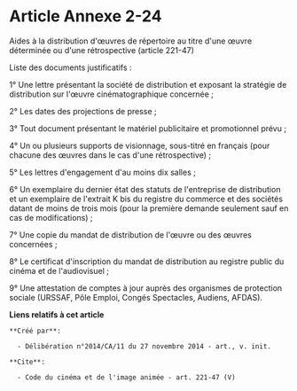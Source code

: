 # Article Annexe 2-24

Aides à la distribution d'œuvres de répertoire au titre d'une œuvre déterminée ou d'une rétrospective (article 221-47) 

Liste des documents justificatifs : 

1° Une lettre présentant la société de distribution et exposant la stratégie de distribution sur l'œuvre cinématographique
concernée ; 

2° Les dates des projections de presse ; 

3° Tout document présentant le matériel publicitaire et promotionnel prévu ; 

4° Un ou plusieurs supports de visionnage, sous-titré en français (pour chacune des œuvres dans le cas d'une
rétrospective) ; 

5° Les lettres d'engagement d'au moins dix salles ; 

6° Un exemplaire du dernier état des statuts de l'entreprise de distribution et un exemplaire de l'extrait K bis du registre
du commerce et des sociétés datant de moins de trois mois (pour la première demande seulement sauf en cas de
modifications) ; 

7° Une copie du mandat de distribution de l'œuvre ou des œuvres concernées ; 

8° Le certificat d'inscription du mandat de distribution au registre public du cinéma et de l'audiovisuel ; 

9° Une attestation de comptes à jour auprès des organismes de protection sociale (URSSAF, Pôle Emploi, Congés Spectacles,
Audiens, AFDAS).

**Liens relatifs à cet article**

	**Créé par**:

	  - Délibération n°2014/CA/11 du 27 novembre 2014 - art., v. init.

	**Cite**:

	  - Code du cinéma et de l'image animée - art. 221-47 (V)

